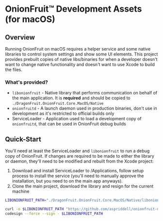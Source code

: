 # OnionFruit™ Development Assets (for macOS)

## Overview
Running OnionFruit on macOS requires a helper service and some native libraries to control system settings and show some UI elements.
This project provides prebuilt copies of native libs/binaries for when a developer doesn't want to change native functionality and doesn't want to use Xcode to build the files.

### What's provided?

- `libonionfruit` - Native library that performs communication on behalf of the main application. It is **required** and should be copied to `./DragonFruit.OnionFruit.Core.MacOS/Native`
- `onionfruitd` - A launch daemon used in production binaries, don't use in development as it's restricted to official builds only
- ServiceLoader - Application used to load a development copy of `onionfruitd`, that can be used in OnionFruit debug builds

## Quick-Start
You'll need at least the ServiceLoader and `libonionfruit` to run a debug copy of OnionFruit. If changes are required to be made to either the library or daemon, they'll need to be modified and rebuilt from the Xcode project:

1. Download and install ServiceLoader to /Applications, follow setup process to install the service (you'll need to manually approve the installation, but you need to on the main app anyways).
2. Clone the main project, download the library and resign for the current machine

```bash
LIBONIONFRUIT_PATH="./DragonFruit.OnionFruit.Core.MacOS/Native/libonionfruit.dylib"

curl -o $LIBONIONFRUIT_PATH "https://github.com/aspriddell/onionfruit-macos-development/releases/latest/download/libonionfruit.dylib"
codesign --force --sign - $LIBONIONFRUIT_PATH
```